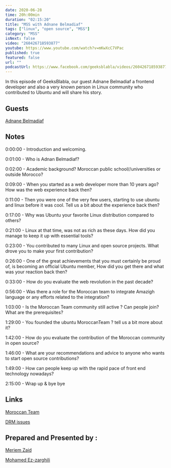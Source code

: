 ```yaml
---
date: 2020-06-28
time: 20h:00min
duration: "02:15:20"
title: "MSS with Adnane Belmadiaf"
tags: ["linux", "open source", "MSS"]
category: "MSS"
isNext: false
video: "260426718593877"
youtube: https://www.youtube.com/watch?v=mKwXcC7VPac
published: true
featured: false
url: ""
podcastUrl: https://www.facebook.com/geeksblabla/videos/260426718593877/
---
```


In this episode of GeeksBlabla, our guest Adnane Belmadiaf a frontend developer and also a very known person in Linux community who contributed to Ubuntu and will share his story.

## Guests

[Adnane Belmadiaf](https://www.facebook.com/AdnaneBelmadiaf)

## Notes

0:00:00 - Introduction and welcoming.

0:01:00 - Who is Adnan Belmadiaf?

0:02:00 - Academic background? Moroccan public school//universities or outside Morocco?

0:09:00 - When you started as a web developer more than 10 years ago? How was the web experience back then?

0:11:00 - Then you were one of the very few users, starting to use ubuntu and linux before it was cool. Tell us a bit about the experience back then?

0:17:00 - Why was Ubuntu your favorite Linux distribution compared to others?

0:21:00 - Linux at that time, was not as rich as these days. How did you manage to keep it up with essential tools?

0:23:00 - You contributed to many Linux and open source projects. What drove you to make your first contribution?

0:26:00 - One of the great achievements that you must certainly be proud of, is becoming an official Ubuntu member, How did you get there and what was your reaction back then?

0:33:00 - How do you evaluate the web revolution in the past decade?

0:56:00 - Was there a role for the Moroccan team to integrate Amazigh language or any efforts related to the integration?

1:03:00 - Is the Moroccan Team community still active ? Can people join? What are the prerequisites?

1:29:00 - You founded the ubuntu MoroccanTeam ? tell us a bit more about it?

1:42:00 - How do you evaluate the contribution of the Moroccan community in open source?

1:46:00 - What are your recommendations and advice to anyone who wants to start open source contributions?

1:49:00 - How can people keep up with the rapid pace of front end technology nowadays?

2:15:00 - Wrap up & bye bye

## Links

[Moroccan Team](https://wiki.ubuntu.com/MoroccanTeam)

[DRM issues](https://www.defectivebydesign.org/)

## Prepared and Presented by :

[Meriem Zaid](https://www.facebook.com/MeriemZaid)

[Mohamed Ez-zarghili](https://www.facebook.com/mohamed.ezzarghili)
